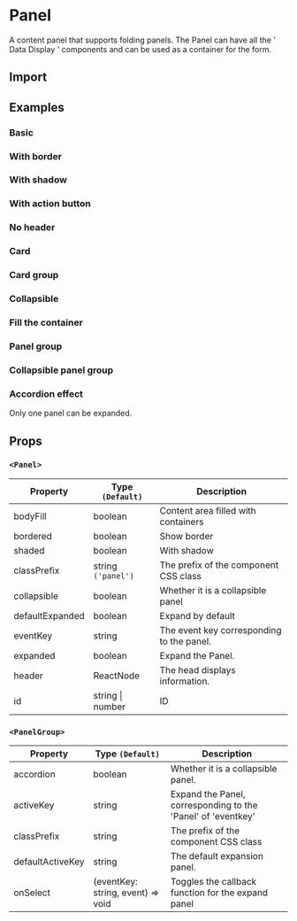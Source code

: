 # Panel

A content panel that supports folding panels. The Panel can have all the ' Data Display ' components and can be used as a container for the form.

## Import

<!--{include:<import-guide>}-->

## Examples

### Basic

<!--{include:`basic.md`}-->

### With border

<!--{include:`bordered.md`}-->

### With shadow

<!--{include:`shaded.md`}-->

### With action button

<!--{include:`with-action.md`}-->

### No header

<!--{include:`no-header.md`}-->

### Card

<!--{include:`card.md`}-->

### Card group

<!--{include:`card-grid.md`}-->

### Collapsible

<!--{include:`collapsible.md`}-->

### Fill the container

<!--{include:`body-fill.md`}-->

### Panel group

<!--{include:`panel-group.md`}-->

### Collapsible panel group

<!--{include:`accordion-group.md`}-->

### Accordion effect

Only one panel can be expanded.

<!--{include:`accordion-group-active.md`}-->

## Props

### `<Panel>`

| Property        | Type `(Default)`     | Description                               |
| --------------- | -------------------- | ----------------------------------------- |
| bodyFill        | boolean              | Content area filled with containers       |
| bordered        | boolean              | Show border                               |
| shaded          | boolean              | With shadow                               |
| classPrefix     | string `('panel')`   | The prefix of the component CSS class     |
| collapsible     | boolean              | Whether it is a collapsible panel         |
| defaultExpanded | boolean              | Expand by default                         |
| eventKey        | string               | The event key corresponding to the panel. |
| expanded        | boolean              | Expand the Panel.                         |
| header          | ReactNode            | The head displays information.            |
| id              | string &#124; number | ID                                        |

### `<PanelGroup>`

| Property         | Type `(Default)`                  | Description                                                  |
| ---------------- | --------------------------------- | ------------------------------------------------------------ |
| accordion        | boolean                           | Whether it is a collapsible panel.                           |
| activeKey        | string                            | Expand the Panel, corresponding to the 'Panel' of 'eventkey' |
| classPrefix      | string                            | The prefix of the component CSS class                        |
| defaultActiveKey | string                            | The default expansion panel.                                 |
| onSelect         | (eventKey: string, event) => void | Toggles the callback function for the expand panel           |
